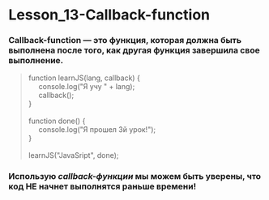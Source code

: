 # Lesson_13-Callback-function

### Callback-function — это функция, которая должна быть выполнена после того, как другая функция завершила свое выполнение.

> function learnJS(lang, callback) {
> <br> &nbsp;&nbsp;&nbsp;&nbsp; console.log("Я учу " + lang);
> <br> &nbsp;&nbsp;&nbsp;&nbsp; callback();
> <br> }
> <br> 
> <br> function done() {
> <br> &nbsp;&nbsp;&nbsp;&nbsp; console.log("Я прошел 3й урок!");
> <br> }
> <br> 
> <br> learnJS("JavaSript", done);

### Использую _callback-функции_ мы можем быть уверены, что код НЕ начнет выполнятся раньше времени!
